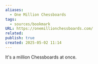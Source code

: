 ```yaml
---
aliases:
  - One Million Chessboards
tags:
  - sources/bookmark
URL: https://onemillionchessboards.com/
related: 
publish: true
created: 2025-05-02 11:14
---
```


It's a million Chessboards at once.